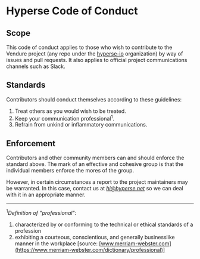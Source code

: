 # Hyperse Code of Conduct

## Scope

This code of conduct applies to those who wish to contribute to the Vendure project (any repo under the [hyperse-io](https://github.com/hyperse-io) organization) by way of issues and pull requests. It also applies to official project communications channels such as Slack.

## Standards

Contributors should conduct themselves according to these guidelines:

1. Treat others as you would wish to be treated.
2. Keep your communication professional<sup>1</sup>.
3. Refrain from unkind or inflammatory communications.

## Enforcement

Contributors and other community members can and should enforce the standard above. The mark of an effective and cohesive group is that the individual members enforce the mores of the group.

However, in certain circumstances a report to the project maintainers may be warranted. In this case, contact us at *hi@hyperse.net* so we can deal with it in an appropriate manner.

---

<sup>1</sup>_Definition of "professional":_

1. characterized by or conforming to the technical or ethical standards of a profession
2. exhibiting a courteous, conscientious, and generally businesslike manner in the workplace
   [source: [www.merriam-webster.com](https://www.merriam-webster.com/dictionary/professional)]
